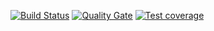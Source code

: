 [![Build Status](https://travis-ci.org/kamil-bednarczyk/team_service.svg?branch=master)](https://travis-ci.org/kamil-bednarczyk/team_service)
[![Quality Gate](https://sonarcloud.io/api/project_badges/measure?project=sa.common%3Ateam_service&metric=alert_status)](https://sonarcloud.io/organizations/kamil-bednarczyk-github/projects)
[![Test coverage](https://sonarcloud.io/api/project_badges/measure?project=sa.common%3Ateam_service&metric=coverage)](https://sonarcloud.io/organizations/kamil-bednarczyk-github/projects)

